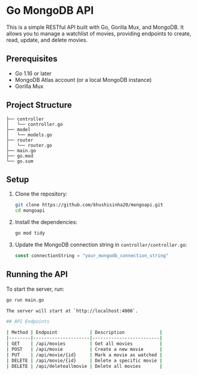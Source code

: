 # Go MongoDB API

This is a simple RESTful API built with Go, Gorilla Mux, and MongoDB. It allows you to manage a watchlist of movies, providing endpoints to create, read, update, and delete movies.

## Prerequisites

- Go 1.16 or later
- MongoDB Atlas account (or a local MongoDB instance)
- Gorilla Mux

## Project Structure
```
├── controller
│   └── controller.go
├── model
│   └── models.go
├── router
│   └── router.go
├── main.go
├── go.mod
└── go.sum
```

## Setup

1. Clone the repository:

    ```bash
    git clone https://github.com/khushisinha20/mongoapi.git
    cd mongoapi
    ```

2. Install the dependencies:

    ```bash
    go mod tidy
    ```

3. Update the MongoDB connection string in `controller/controller.go`:

    ```go
    const connectionString = "your_mongodb_connection_string"
    ```

## Running the API

To start the server, run:

```bash
go run main.go

The server will start at `http://localhost:4000`.

## API Endpoints

| Method | Endpoint            | Description             |
|--------|---------------------|-------------------------|
| GET    | /api/movies         | Get all movies          |
| POST   | /api/movie          | Create a new movie      |
| PUT    | /api/movie/{id}     | Mark a movie as watched |
| DELETE | /api/movie/{id}     | Delete a specific movie |
| DELETE | /api/deleteallmovie | Delete all movies       |

